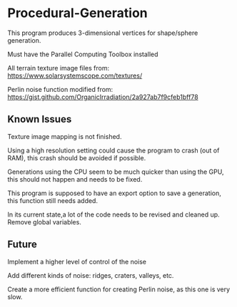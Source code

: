 # Procedural-Generation
This program produces 3-dimensional vertices for shape/sphere generation. 

Must have the Parallel Computing Toolbox installed

All terrain texture image files from: https://www.solarsystemscope.com/textures/

Perlin noise function modified from: https://gist.github.com/OrganicIrradiation/2a927ab7f9cfeb1bff78

## Known Issues

Texture image mapping is not finished.

Using a high resolution setting could cause the program to crash (out of RAM), this crash should be avoided if possible.

Generations using the CPU seem to be much quicker than using the GPU, this should not happen and needs to be fixed.

This program is supposed to have an export option to save a generation, this function still needs added.

In its current state,a lot of the code needs to be revised and cleaned up. Remove global variables.

## Future

Implement a higher level of control of the noise

Add different kinds of noise: ridges, craters, valleys, etc.

Create a more efficient function for creating Perlin noise, as this one is very slow.
